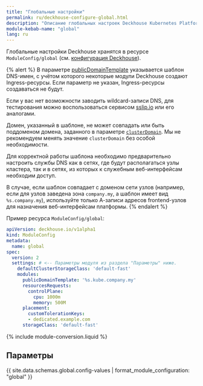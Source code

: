 ```yaml
---
title: "Глобальные настройки"
permalink: ru/deckhouse-configure-global.html
description: "Описание глобальных настроек Deckhouse Kubernetes Platform"
module-kebab-name: "global"
lang: ru
---
```


Глобальные настройки Deckhouse хранятся в ресурсе `ModuleConfig/global` (см. [конфигурация Deckhouse](./#конфигурация-deckhouse)).

{% alert %}
В параметре [publicDomainTemplate](#parameters-modules-publicdomaintemplate) указывается шаблон DNS-имен, с учётом которого некоторые модули Deckhouse создают Ingress-ресурсы. Если параметр не указан, Ingress-ресурсы создаваться не будут.

Если у вас нет возможности заводить wildcard-записи DNS, для тестирования можно воспользоваться сервисом [sslip.io](https://sslip.io) или его аналогами.

Домен, указанный в шаблоне, не может совпадать или быть поддоменом домена, заданного в параметре [`clusterDomain`](https://deckhouse.ru/products/kubernetes-platform/documentation/v1/installing/configuration.html#clusterconfiguration-clusterdomain). Мы не рекомендуем менять значение `clusterDomain` без особой необходимости.

Для корректной работы шаблона необходимо предварительно настроить службы DNS как в сетях, где будут располагаться узлы кластера, так и в сетях, из которых к служебным веб-интерфейсам необходим доступ.

В случае, если шаблон совпадает с доменом сети узлов (например, если для узлов заведена зона `company.my`, а шаблон имеет вид `%s.company.my`), используйте только А-записи адресов frontend-узлов для назначения веб-интерфейсам платформы.
{% endalert %}

Пример ресурса `ModuleConfig/global`:

```yaml
apiVersion: deckhouse.io/v1alpha1
kind: ModuleConfig
metadata:
  name: global
spec:
  version: 2
  settings: # <-- Параметры модуля из раздела "Параметры" ниже.
    defaultClusterStorageClass: 'default-fast'
    modules:
      publicDomainTemplate: '%s.kube.company.my'
      resourcesRequests:
        controlPlane:
          cpu: 1000m
          memory: 500M
      placement:
        customTolerationKeys:
        - dedicated.example.com
      storageClass: 'default-fast'
```

{% include module-conversion.liquid %}

## Параметры

{{ site.data.schemas.global.config-values | format_module_configuration: "global" }}
